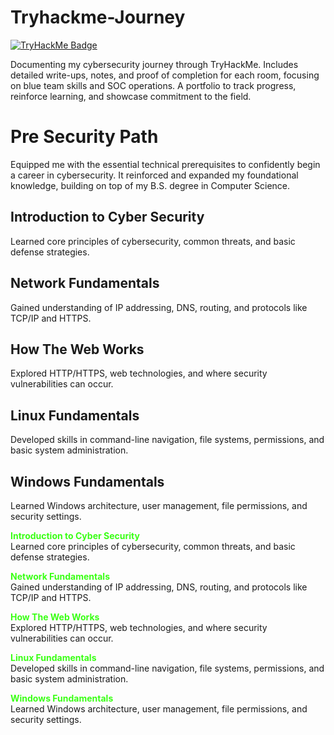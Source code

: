 # Tryhackme-Journey
[![TryHackMe Badge](https://tryhackme-badges.s3.amazonaws.com/ReynaldJay.png)](https://tryhackme.com/p/ReynaldJay)

Documenting my cybersecurity journey through TryHackMe. Includes detailed write-ups, notes, and proof of completion for each room, focusing on blue team skills and SOC operations. A portfolio to track progress, reinforce learning, and showcase commitment to the field.

# Pre Security Path
Equipped me with the essential technical prerequisites to confidently begin a career in cybersecurity. It reinforced and expanded my foundational knowledge, building on top of my B.S. degree in Computer Science. 

## **Introduction to Cyber Security**
Learned core principles of cybersecurity, common threats, and basic defense strategies.
## **Network Fundamentals**
Gained understanding of IP addressing, DNS, routing, and protocols like TCP/IP and HTTPS.
## **How The Web Works**
Explored HTTP/HTTPS, web technologies, and where security vulnerabilities can occur.
## **Linux Fundamentals**
Developed skills in command-line navigation, file systems, permissions, and basic system administration.
## **Windows Fundamentals**
Learned Windows architecture, user management, file permissions, and security settings.

<span style="color:#39FF14; font-weight:bold;">Introduction to Cyber Security</span>  
Learned core principles of cybersecurity, common threats, and basic defense strategies.  

<span style="color:#39FF14; font-weight:bold;">Network Fundamentals</span>  
Gained understanding of IP addressing, DNS, routing, and protocols like TCP/IP and HTTPS.  

<span style="color:#39FF14; font-weight:bold;">How The Web Works</span>  
Explored HTTP/HTTPS, web technologies, and where security vulnerabilities can occur.  

<span style="color:#39FF14; font-weight:bold;">Linux Fundamentals</span>  
Developed skills in command-line navigation, file systems, permissions, and basic system administration.  

<span style="color:#39FF14; font-weight:bold;">Windows Fundamentals</span>  
Learned Windows architecture, user management, file permissions, and security settings.  



